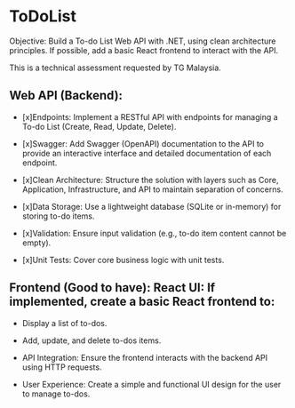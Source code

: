 # ToDoList
Objective: Build a To-do List Web API with .NET, using clean architecture principles. If possible, add a basic React frontend to interact with the API.

This is a technical assessment requested by TG Malaysia.

## Web API (Backend):

-  [x]Endpoints: Implement a RESTful API with endpoints for managing a To-do List (Create, Read, Update, Delete).

-  [x]Swagger: Add Swagger (OpenAPI) documentation to the API to provide an interactive interface and detailed documentation of each endpoint.

-  [x]Clean Architecture: Structure the solution with layers such as Core, Application, Infrastructure, and API to maintain separation of concerns.

-  [x]Data Storage: Use a lightweight database (SQLite or in-memory) for storing to-do items.

-  [x]Validation: Ensure input validation (e.g., to-do item content cannot be empty).

-  [x]Unit Tests: Cover core business logic with unit tests.

## Frontend (Good to have): React UI: If implemented, create a basic React frontend to:

-  Display a list of to-dos.

-  Add, update, and delete to-dos items.

-  API Integration: Ensure the frontend interacts with the backend API using HTTP requests.

-  User Experience: Create a simple and functional UI design for the user to manage to-dos.

